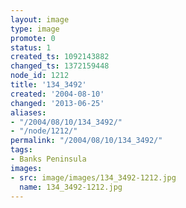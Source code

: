 ```yaml
---
layout: image
type: image
promote: 0
status: 1
created_ts: 1092143882
changed_ts: 1372159448
node_id: 1212
title: '134_3492'
created: '2004-08-10'
changed: '2013-06-25'
aliases:
- "/2004/08/10/134_3492/"
- "/node/1212/"
permalink: "/2004/08/10/134_3492/"
tags:
- Banks Peninsula
images:
- src: image/images/134_3492-1212.jpg
  name: 134_3492-1212.jpg
---
```


